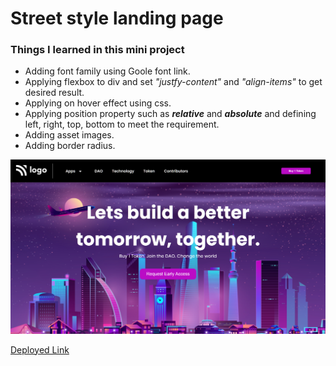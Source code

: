 # Street style landing page
### Things I learned in this mini project
* Adding font family using Goole font link.
* Applying flexbox to div and set _"justfy-content"_ and _"align-items"_ to get desired result.
* Applying on hover effect using css.
* Applying position property such as _**relative**_ and _**absolute**_ and defining left, right, top, bottom to meet the requirement.
* Adding asset images.
* Adding border radius.

![thumbnail](sceenShot.png)


[Deployed Link](https://crypto-landing-page-clone.netlify.app/)
